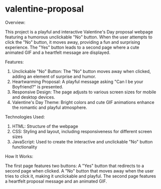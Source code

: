 # valentine-proposal
Overview:

This project is a playful and interactive Valentine's Day proposal webpage featuring a humorous unclickable "No" button. When the user attempts to click the "No" button, it moves away, providing a fun and surprising experience. The "Yes" button leads to a second page where a cute animated GIF and a heartfelt message are displayed.

Features:

1. Unclickable "No" Button: The "No" button moves away when clicked, adding an element of surprise and humor.
2. Heartwarming Proposal: A playful message asking "Can I be your Boyfriend?" is presented.
3. Responsive Design: The page adjusts to various screen sizes for mobile and desktop devices.
4. Valentine's Day Theme: Bright colors and cute GIF animations enhance the romantic and playful atmosphere.

Technologies Used:

1. HTML: Structure of the webpage
2. CSS: Styling and layout, including responsiveness for different screen sizes
3. JavaScript: Used to create the interactive and unclickable "No" button functionality

How It Works:

The first page features two buttons:
A "Yes" button that redirects to a second page when clicked.
A "No" button that moves away when the user tries to click it, making it unclickable and playful.
The second page features a heartfelt proposal message and an animated GIF.
